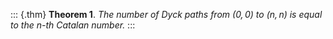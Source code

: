 ::: {.thm}
**Theorem 1**. *The number of Dyck paths from $(0,0)$ to $(n,n)$ is
equal to the $n$-th Catalan number.*
:::
